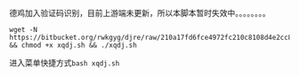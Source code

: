 德鸡加入验证码识别，目前上游端未更新，所以本脚本暂时失效中。。。。。。。。

```
wget -N https://bitbucket.org/rwkgyg/djre/raw/210a17fd6fce4972fc210c8108d4e2cc833536f8/xqdj.sh && chmod +x xqdj.sh && ./xqdj.sh
```

进入菜单快捷方式```bash xqdj.sh```
